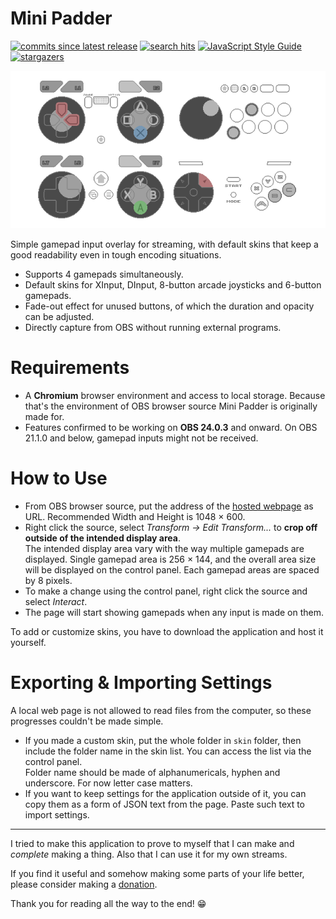 # Mini Padder

[![commits since latest release](https://img.shields.io/github/commits-since/Dinir/mini-padder/latest?sort=semver)](https://github.com/Dinir/mini-padder/commits/master)
[![search hits](https://img.shields.io/github/search/Dinir/mini-padder/input%20overlay?label=%27input%20overlay%27%20counter&logo=github)](https://github.com/search?q=input+overlay)
[![JavaScript Style Guide](https://img.shields.io/badge/code_style-standard-brightgreen.svg)](https://standardjs.com)
[![stargazers](https://img.shields.io/github/stars/Dinir/mini-padder?style=social&link=https://github.com/Dinir/mini-padder&link=https://github.com/Dinir/mini-padder/stargazers)](https://github.com/Dinir/mini-padder/stargazers)

![Default Skins]

Simple gamepad input overlay for streaming, with default skins that keep a good readability even in tough encoding situations.

- Supports 4 gamepads simultaneously.
- Default skins for XInput, DInput, 8-button arcade joysticks and 6-button gamepads.
- Fade-out effect for unused buttons, of which the duration and opacity can be adjusted.
- Directly capture from OBS without running external programs.

# Requirements

- A **Chromium** browser environment and access to local storage. Because that's the environment of OBS browser source Mini Padder is originally made for.
- Features confirmed to be working on **OBS 24.0.3** and onward. On OBS 21.1.0 and below, gamepad inputs might not be received.

# How to Use

- From OBS browser source, put the address of the [hosted webpage] as URL. Recommended Width and Height is 1048 × 600.
- Right click the source, select *Transform -> Edit Transform...* to **crop off outside of the intended display area**.  
  The intended display area vary with the way multiple gamepads are displayed. Single gamepad area is 256 × 144, and the overall area size will be displayed on the control panel. Each gamepad areas are spaced by 8 pixels.
- To make a change using the control panel, right click the source and select *Interact*.
- The page will start showing gamepads when any input is made on them.

To add or customize skins, you have to download the application and host it yourself.

# Exporting & Importing Settings

A local web page is not allowed to read files from the computer, so these progresses couldn't be made simple.

- If you made a custom skin, put the whole folder in `skin` folder, then include the folder name in the skin list. You can access the list via the control panel.  
Folder name should be made of alphanumericals, hyphen and underscore. For now letter case matters.
- If you want to keep settings for the application outside of it, you can copy them as a form of JSON text from the page. Paste such text to import settings.

---

I tried to make this application to prove to myself that I can make and *complete* making a thing. Also that I can use it for my own streams.

If you find it useful and somehow making some parts of your life better, please consider making a [donation](https://ko-fi.com/dinir). 

Thank you for reading all the way to the end! 😁



[Default Skins]: ./image/open-graph-image-0_5x.png 'All default skins'

[hosted webpage]: https://dinir.github.io/mini-padder/
[latest release]: https://github.com/Dinir/mini-padder/releases/latest
